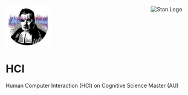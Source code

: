 <img src="pictures/bayes_bois.png" width = 120 alt="BayesianBoys Logo"/>[<img src="https://raw.githubusercontent.com/stan-dev/logos/master/logo_tm.png" align="right" width=120 alt="Stan Logo"/>](https://mc-stan.org/)


# HCI
Human Computer Interaction (HCI) on Cognitive Science Master (AU)
